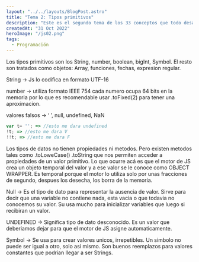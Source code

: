 ```yaml
---
layout: "../../layouts/BlogPost.astro"
title: "Tema 2: Tipos primitivos"
description: "Este es el segundo tema de los 33 conceptos que todo desarrollador de JS debe conocer"
createdAt: "31 Oct 2022"
heroImage: "/js02.png"
tags:
  - Programación
---
```


Los tipos primitivos son los String, number, boolean, bigInt, Symbol. El resto son tratados como objetos: Array, funciones, fechas, expresion regular.

String → Js lo codifica en formato UTF-16

number → utiliza formato IEEE 754 cada numero ocupa 64 bits en la memoria por lo que es recomendable usar .toFixed(2) para tener una aproximacion.

valores falsos → ‘ ’, null, undefined, NaN

```javascript
var t= ''; => //esto me dara undefined
!t; => //esto me dara V
!!t; => //esto me dara F

```

Los tipos de datos no tienen propiedades ni metodos. Pero existen metodos tales como .toLoweCase() .toString que nos permiten acceder a propiedades de un valor primitivo. Lo que ocurre acá es que el motor de JS crea un objeto temporal del valor y a ese valor se le conoce como OBJECT WRAPPER. Es temporal porque el motor lo utiliza solo por unas fracciones de segundo, despues los desecha, los borra de la memoria.

Null → Es el tipo de dato para representar la ausencia de valor. Sirve para decir que una variable no contiene nada, esta vacia o que todavia no conocemos su valor. Su usa mucho para inicializar variables que luego si recibiran un valor.

UNDEFINED -> Significa tipo de dato desconocido. Es un valor que deberiamos dejar para que el motor de JS asigne automaticamente.

Symbol -> Se usa para crear valores unicos, irrepetibles. Un simbolo no puede ser igual a otro, solo asi mismo. Son buenos reemplazos para valores constantes que podrian llegar a ser Strings.
